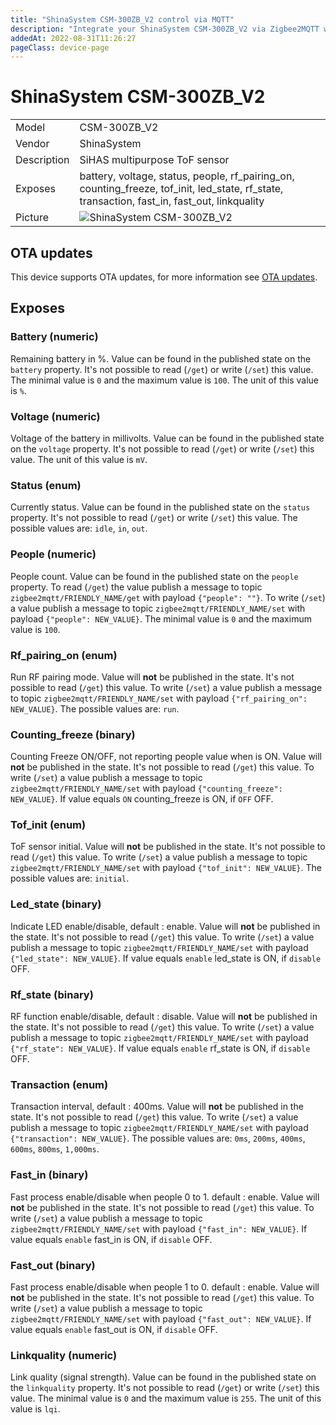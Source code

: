 ```yaml
---
title: "ShinaSystem CSM-300ZB_V2 control via MQTT"
description: "Integrate your ShinaSystem CSM-300ZB_V2 via Zigbee2MQTT with whatever smart home infrastructure you are using without the vendor's bridge or gateway."
addedAt: 2022-08-31T11:26:27
pageClass: device-page
---
```


<!-- !!!! -->
<!-- ATTENTION: This file is auto-generated through docgen! -->
<!-- You can only edit the "Notes"-Section between the two comment lines "Notes BEGIN" and "Notes END". -->
<!-- Do not use h1 or h2 heading within "## Notes"-Section. -->
<!-- !!!! -->

# ShinaSystem CSM-300ZB_V2

|     |     |
|-----|-----|
| Model | CSM-300ZB_V2  |
| Vendor  | ShinaSystem  |
| Description | SiHAS multipurpose ToF sensor |
| Exposes | battery, voltage, status, people, rf_pairing_on, counting_freeze, tof_init, led_state, rf_state, transaction, fast_in, fast_out, linkquality |
| Picture | ![ShinaSystem CSM-300ZB_V2](https://www.zigbee2mqtt.io/images/devices/CSM-300ZB_V2.jpg) |


<!-- Notes BEGIN: You can edit here. Add "## Notes" headline if not already present. -->


<!-- Notes END: Do not edit below this line -->

## OTA updates
This device supports OTA updates, for more information see [OTA updates](../guide/usage/ota_updates.md).



## Exposes

### Battery (numeric)
Remaining battery in %.
Value can be found in the published state on the `battery` property.
It's not possible to read (`/get`) or write (`/set`) this value.
The minimal value is `0` and the maximum value is `100`.
The unit of this value is `%`.

### Voltage (numeric)
Voltage of the battery in millivolts.
Value can be found in the published state on the `voltage` property.
It's not possible to read (`/get`) or write (`/set`) this value.
The unit of this value is `mV`.

### Status (enum)
Currently status.
Value can be found in the published state on the `status` property.
It's not possible to read (`/get`) or write (`/set`) this value.
The possible values are: `idle`, `in`, `out`.

### People (numeric)
People count.
Value can be found in the published state on the `people` property.
To read (`/get`) the value publish a message to topic `zigbee2mqtt/FRIENDLY_NAME/get` with payload `{"people": ""}`.
To write (`/set`) a value publish a message to topic `zigbee2mqtt/FRIENDLY_NAME/set` with payload `{"people": NEW_VALUE}`.
The minimal value is `0` and the maximum value is `100`.

### Rf_pairing_on (enum)
Run RF pairing mode.
Value will **not** be published in the state.
It's not possible to read (`/get`) this value.
To write (`/set`) a value publish a message to topic `zigbee2mqtt/FRIENDLY_NAME/set` with payload `{"rf_pairing_on": NEW_VALUE}`.
The possible values are: `run`.

### Counting_freeze (binary)
Counting Freeze ON/OFF, not reporting people value when is ON.
Value will **not** be published in the state.
It's not possible to read (`/get`) this value.
To write (`/set`) a value publish a message to topic `zigbee2mqtt/FRIENDLY_NAME/set` with payload `{"counting_freeze": NEW_VALUE}`.
If value equals `ON` counting_freeze is ON, if `OFF` OFF.

### Tof_init (enum)
ToF sensor initial.
Value will **not** be published in the state.
It's not possible to read (`/get`) this value.
To write (`/set`) a value publish a message to topic `zigbee2mqtt/FRIENDLY_NAME/set` with payload `{"tof_init": NEW_VALUE}`.
The possible values are: `initial`.

### Led_state (binary)
Indicate LED enable/disable, default : enable.
Value will **not** be published in the state.
It's not possible to read (`/get`) this value.
To write (`/set`) a value publish a message to topic `zigbee2mqtt/FRIENDLY_NAME/set` with payload `{"led_state": NEW_VALUE}`.
If value equals `enable` led_state is ON, if `disable` OFF.

### Rf_state (binary)
RF function enable/disable, default : disable.
Value will **not** be published in the state.
It's not possible to read (`/get`) this value.
To write (`/set`) a value publish a message to topic `zigbee2mqtt/FRIENDLY_NAME/set` with payload `{"rf_state": NEW_VALUE}`.
If value equals `enable` rf_state is ON, if `disable` OFF.

### Transaction (enum)
Transaction interval, default : 400ms.
Value will **not** be published in the state.
It's not possible to read (`/get`) this value.
To write (`/set`) a value publish a message to topic `zigbee2mqtt/FRIENDLY_NAME/set` with payload `{"transaction": NEW_VALUE}`.
The possible values are: `0ms`, `200ms`, `400ms`, `600ms`, `800ms`, `1,000ms`.

### Fast_in (binary)
Fast process enable/disable when people 0 to 1. default : enable.
Value will **not** be published in the state.
It's not possible to read (`/get`) this value.
To write (`/set`) a value publish a message to topic `zigbee2mqtt/FRIENDLY_NAME/set` with payload `{"fast_in": NEW_VALUE}`.
If value equals `enable` fast_in is ON, if `disable` OFF.

### Fast_out (binary)
Fast process enable/disable when people 1 to 0. default : enable.
Value will **not** be published in the state.
It's not possible to read (`/get`) this value.
To write (`/set`) a value publish a message to topic `zigbee2mqtt/FRIENDLY_NAME/set` with payload `{"fast_out": NEW_VALUE}`.
If value equals `enable` fast_out is ON, if `disable` OFF.

### Linkquality (numeric)
Link quality (signal strength).
Value can be found in the published state on the `linkquality` property.
It's not possible to read (`/get`) or write (`/set`) this value.
The minimal value is `0` and the maximum value is `255`.
The unit of this value is `lqi`.

